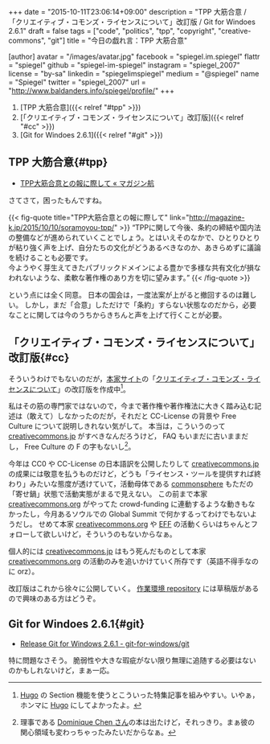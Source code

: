 +++
date = "2015-10-11T23:06:14+09:00"
description = "TPP 大筋合意 / 「クリエイティブ・コモンズ・ライセンスについて」改訂版 / Git for Windoes 2.6.1"
draft = false
tags = ["code", "politics", "tpp", "copyright", "creative-commons", "git"]
title = "今日の戯れ言：TPP 大筋合意"

[author]
  avatar = "/images/avatar.jpg"
  facebook = "spiegel.im.spiegel"
  flattr = "spiegel"
  github = "spiegel-im-spiegel"
  instagram = "spiegel_2007"
  license = "by-sa"
  linkedin = "spiegelimspiegel"
  medium = "@spiegel"
  name = "Spiegel"
  twitter = "spiegel_2007"
  url = "http://www.baldanders.info/spiegel/profile/"
+++

1. [TPP 大筋合意]({{< relref "#tpp" >}})
1. [「クリエイティブ・コモンズ・ライセンスについて」改訂版]({{< relref "#cc" >}})
1. [Git for Windoes 2.6.1]({{< relref "#git" >}})

## TPP 大筋合意{#tpp}

- [TPP大筋合意との報に際して « マガジン航](http://magazine-k.jp/2015/10/10/soramoyou-tpp/)

さてさて，困ったもんですね。

{{< fig-quote title="TPP大筋合意との報に際して" link="http://magazine-k.jp/2015/10/10/soramoyou-tpp/" >}}
<q>TPPに関して今後、条約の締結や国内法の整備などが進められていくことでしょう。とはいえそのなかで、ひとりひとりが粘り強く声を上げ、自分たちの文化がどうあるべきなのか、あきらめずに議論を続けることも必要です。<br>
今ようやく芽生えてきたパブリックドメインによる豊かで多様な共有文化が損なわれないような、柔軟な著作権のあり方を切に望みます。</q>
{{< /fig-quote >}}

という点には全く同意。
日本の国会は，一度法案が上がると撤回するのは難しい。
しかし，まだ「合意」しただけで「条約」すらない状態なのだから，必要なことに関しては今のうちからきちんと声を上げて行くことが必要。

## 「クリエイティブ・コモンズ・ライセンスについて」改訂版{#cc}

そういうわけでもないのだが，[本家サイト](http://www.baldanders.info/)の「[クリエイティブ・コモンズ・ライセンスについて](http://www.baldanders.info/spiegel/archive/cc-license/)」の改訂版を作成中[^a]。

[^a]: [Hugo] の Section 機能を使うとこういった特集記事を組みやすい。いやぁ，ホンマに [Hugo] にしてよかったよ。

私はその筋の専門家ではないので，今まで著作権や著作権法に大きく踏み込む記述は（敢えて）しなかったのだが，それだと CC-License の背景や Free Culture について説明しきれない気がして。
本当は，こういうのって [creativecommons.jp] がすべきなんだろうけど， FAQ もいまだに古いままだし， Free Culture の F の字もないし[^b]。

[^b]: 理事である [Dominique Chen さん](http://creativecommons.jp/about/people/#chen)の本は出たけど，それっきり。まぁ彼の関心領域も変わっちゃったみたいだからなぁ。

今年は CC0 や CC-License の日本語訳を公開したりして [creativecommons.jp] の成果には敬意を払うものだけど，どうも「ライセンス・ツールを提供すれば終わり」みたいな態度が透けていて，活動母体である [commonsphere] もただの「寄せ鍋」状態で活動実態がまるで見えない。
この前まで本家 [creativecommons.org] がやってた crowd-funding に連動するような動きもなかったし，今月あるソウルでの Global Summit で何かするってわけでもないようだし。
せめて本家 [creativecommons.org] や [EFF] の活動くらいはちゃんとフォローして欲しいけど，そういうのもないからなぁ。

個人的には [creativecommons.jp] はもう死んだものとして本家 [creativecommons.org] の活動のみを追いかけていく所存です（英語不得手なのに orz）。

改訂版はこれから徐々に公開していく。
[作業環境 repository](https://github.com/spiegel-im-spiegel/github-pages-env "spiegel-im-spiegel/github-pages-env") には草稿版があるので興味のある方はどうぞ。

[Hugo]: http://gohugo.io/ "Hugo :: A fast and modern static website engine"
[creativecommons.jp]: http://creativecommons.jp/ "クリエイティブ・コモンズ・ジャパン"
[creativecommons.org]: https://creativecommons.org/ "Creative Commons"
[commonsphere]: http://commonsphere.jp/ "commonsphere | コモンスフィア"
[EFF]: https://www.eff.org/ "Electronic Frontier Foundation | Defending your rights in the digital world"

## Git for Windoes 2.6.1{#git}

- [Release Git for Windows 2.6.1 - git-for-windows/git](https://github.com/git-for-windows/git/releases/tag/v2.6.1.windows.1)

特に問題なさそう。
脆弱性や大きな瑕疵がない限り無理に追随する必要はないのかもしれないけど，まぁ一応。

